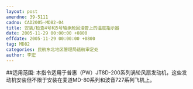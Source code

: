 ```yaml
---
layout: post
amendno: 39-5111
cadno: CAD2005-MD82-04
title: 安装/检查4号和5号轴承舱回油管上的温度指示器
date: 2005-11-29 00:00:00 +0800
effdate: 2005-11-29 00:00:00 +0800
tag: MD82
categories: 民航东北地区管理局适航审定处
author: 李宏
---
```


##适用范围:
本指令适用于普惠（PW）JT8D-200系列涡轮风扇发动机，这些发动机安装但不限于安装在麦道MD-80系列和波音727系列飞机上。

